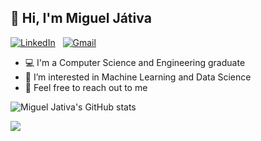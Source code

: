 ## 👋 Hi, I'm Miguel Játiva
<a href="https://www.linkedin.com/in/miguel-enrique-jativa-jimenez/?locale=en_US"><img alt="LinkedIn" src="https://img.shields.io/badge/linkedin%20-%230077B5.svg?&style=flat&logo=linkedin&logoColor=white"/></a> &nbsp;
<a href="mailto:migueljativa4@gmail.com"><img alt="Gmail" src="https://img.shields.io/badge/Gmail-D14836?style=flat&logo=gmail&logoColor=white" /></a> &nbsp;


- :computer: I'm a Computer Science and Engineering graduate 
- 👀 I’m interested in Machine Learning and Data Science
- 💬 Feel free to reach out to me 

![Miguel Jativa's GitHub stats](https://github-readme-stats.vercel.app/api?username=bishetheanswer&count_private=true&theme=radical)


<a href="https://github.com/anuraghazra/github-readme-stats">
  <img align="center" src="https://github-readme-stats.vercel.app/api?username=bishetheanswer&count_private=true&theme=radical" />
</a>

<!--- 
- 🌱 I’m currently learning ...
- 💞️ I’m looking to collaborate on ...
---!>
<!---
bishetheanswer/bishetheanswer is a ✨ special ✨ repository because its `README.md` (this file) appears on your GitHub profile.
You can click the Preview link to take a look at your changes.
--->
